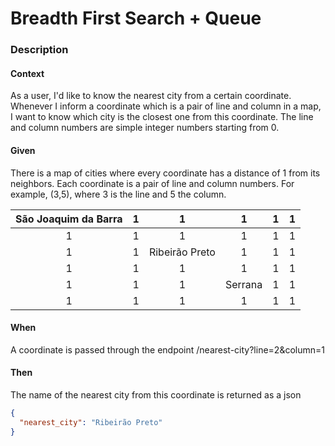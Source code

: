 # Breadth First Search + Queue

### Description

#### Context

As a user, I'd like to know the nearest city from a certain coordinate. Whenever I inform a coordinate which is a pair of line and column in a map, I want to know which city is the closest one from this coordinate. The line and column numbers are simple integer numbers starting from 0.

#### Given

There is a map of cities where every coordinate has a distance of 1 from its neighbors. Each coordinate is a pair of line and column numbers. For example, (3,5), where 3 is the line and 5 the column.

| São Joaquim da Barra | 1 | 1 | 1 | 1 | 1 |
|:--------------------:|:-:|:-:|:-:|:-:|:-:|
| 1                    | 1 | 1 | 1 | 1 | 1 |
| 1                    | 1 | Ribeirão Preto | 1 | 1 | 1 |
| 1                    | 1 | 1 | 1 | 1 | 1 |
| 1                    | 1 | 1 | Serrana | 1 | 1 |
| 1                    | 1 | 1 | 1 | 1 | 1 |


#### When

A coordinate is passed through the endpoint /nearest-city?line=2&column=1

#### Then

The name of the nearest city from this coordinate is returned as a json

```json
{
  "nearest_city": "Ribeirão Preto"
}
```
